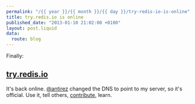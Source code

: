 ```yaml
---
permalink: "/{{ year }}/{{ month }}/{{ day }}/try-redis-io-is-online"
title: try.redis.io is online
published_date: "2013-01-10 21:02:00 +0100"
layout: post.liquid
data:
  route: blog
---
```

Finally:

## [try.redis.io][tryredis]

It's back online. [@antirez][] changed the DNS to point to my server, so it's official. Use it, tell others, [contribute][], learn.


[tryredis]: http://try.redis.io
[@antirez]: https://github.com/antirez/
[contribute]: https://github.com/badboy/try.redis
